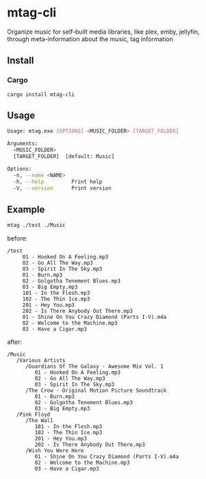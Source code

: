 # mtag-cli

Organize music for self-built media libraries, like plex, emby, jellyfin, through meta-information about the music, tag information

## Install

### Cargo

`cargo install mtag-cli`

## Usage

```bash
Usage: mtag.exe [OPTIONS] <MUSIC_FOLDER> [TARGET_FOLDER]

Arguments:
  <MUSIC_FOLDER>
  [TARGET_FOLDER]  [default: Music]

Options:
  -n, --name <NAME>
  -h, --help         Print help
  -V, --version      Print version
```

## Example

```bash
mtag ./test ./Music
```

before:

```shell
/test
	 01 - Hooked On A Feeling.mp3
     02 - Go All The Way.mp3
     03 - Spirit In The Sky.mp3
     01 - Burn.mp3
     02 - Golgotha Tenement Blues.mp3
     03 - Big Empty.mp3
     101 - In the Flesh.mp3
     102 - The Thin Ice.mp3
     201 - Hey You.mp3
     202 - Is There Anybody Out There.mp3
     01 - Shine On You Crazy Diamond (Parts I-V).m4a
     02 - Welcome to the Machine.mp3
     03 - Have a Cigar.mp3
```

after:

```
/Music
   /Various Artists
      /Guardians Of The Galaxy - Awesome Mix Vol. 1
         01 - Hooked On A Feeling.mp3
         02 - Go All The Way.mp3
         03 - Spirit In The Sky.mp3
      /The Crow - Original Motion Picture Soundtrack
         01 - Burn.mp3
         02 - Golgotha Tenement Blues.mp3
         03 - Big Empty.mp3
   /Pink Floyd
      /The Wall
         101 - In the Flesh.mp3
         102 - The Thin Ice.mp3
         201 - Hey You.mp3
         202 - Is There Anybody Out There.mp3
      /Wish You Were Here
         01 - Shine On You Crazy Diamond (Parts I-V).m4a
         02 - Welcome to the Machine.mp3
         03 - Have a Cigar.mp3
```

